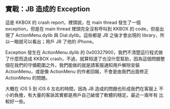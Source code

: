 實戰：JB 造成的 Exception
-------------------------

這是 KKBOX 的 crash report，裡頭說，在 main thread 發生了一個
exception，但是在 main thread 裡頭完全沒有呼叫到 KKBOX 的 code，但是出
現了 ActionMenu.dylib 與 Dial.dylib。這些都是 JB 之後才會出現的
library，所以一眼就可以看出；用戶 JB 了他的 iPhone。

Exception 發生在 ActionMenu.dylib 的 0x00327900，我們不清楚這行程式做
了什麼而造成 KKBOX crash，不過，就算知道了也沒什麼幫助，因為這個問題整
個在我們的守備範圍之外，我們能做的就是請客服通知用戶解除安裝
ActionMenu，或是像 ActionMenu 的作者回報，不會是由我們出面修正
ActionMenu 的問題。

大概在 iOS 5 到 iOS 6 左右的時間，因為 JB 造成的問題也形成我們在客服上
不小的負擔，有大量的客訴其實都是用戶自己破壞了軟體的穩定。最近一兩年有
比較好一些。
